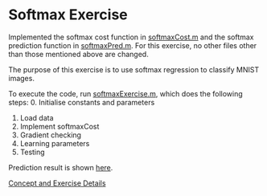# Softmax Exercise

Implemented the softmax cost function in [softmaxCost.m](./softmaxCost.m) and the softmax prediction function in [softmaxPred.m](./softmaxPredict.m). For this exercise, no other files other than those mentioned above are changed.

The purpose of this exercise is to use softmax regression to classify MNIST images. 

To execute the code, run [softmaxExercise.m](./softmaxExercise.m), which does the following steps:
0. Initialise constants and parameters
1. Load data
2. Implement softmaxCost
3. Gradient checking
4. Learning parameters
5. Testing

Prediction result is shown [here](./results.JPG).

[Concept and Exercise Details](http://m.itboth.com/d/qeuqI3/ufldl-tutorial-softmax-regression)
